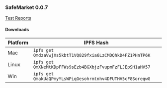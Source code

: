 ### SafeMarket 0.0.7

[Test Reports](/reports/0.0.7/)

#### Downloads

|Platform   |IPFS Hash                   |
|-----------|----------------------------|
|Mac        |`ipfs get QmdzaVwjXs5kbtT1VQ829fxia6LzCMDQhkD4FZ1PHnTP6K`   |
|Linux      |`ipfs get QmXNeMtKDpFFWs9sEzb4BGXbjzFvupmFzFLJEpSH1aHV57` |
|Win        |`ipfs get QmakUaQPmyYLsWPiqGesohrmtnhv4DFUTHV5cF8SoreqwG`   |
